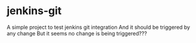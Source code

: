 # jenkins-git
A simple project to test jenkins git integration
And it should be triggered by any change
But it seems no change is being triggered???
